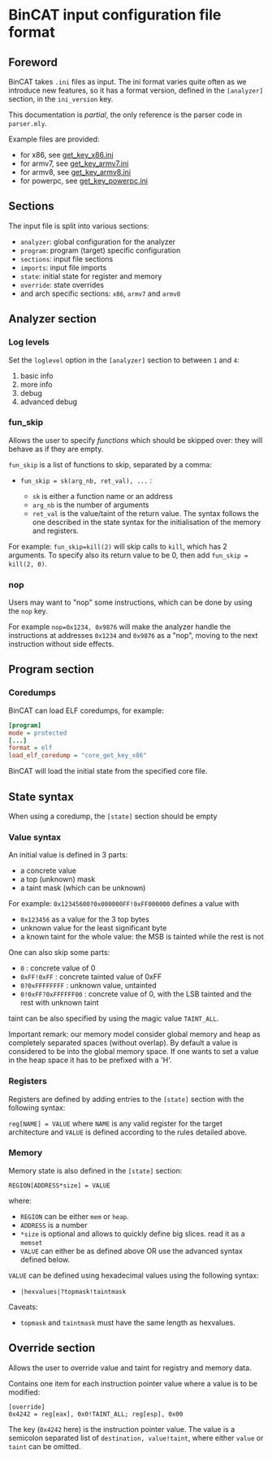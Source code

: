 # BinCAT input configuration file format

## Foreword

BinCAT takes `.ini` files as input. The ini format varies quite often
as we introduce new features, so it has a format version, defined in the
`[analyzer]` section, in the `ini_version` key.

This documentation is *partial*, the only reference is the parser code in
`parser.mly`.

Example files are provided:
* for x86, see [get_key_x86.ini](examples/get_key_x86.ini)
* for armv7, see [get_key_armv7.ini](examples/get_key_armv7.ini)
* for armv8, see [get_key_armv8.ini](examples/get_key_armv8.ini)
* for powerpc, see [get_key_powerpc.ini](examples/get_key_powerpc.ini)

## Sections

The input file is split into various sections:
* `analyzer`: global configuration for the analyzer
* `program`: program (target) specific configuration
* `sections`: input file sections
* `imports`: input file imports
* `state`: initial state for register and memory
* `override`: state overrides
* and arch specific sections: `x86`, `armv7` and `armv8`

## Analyzer section

### Log levels

Set the `loglevel` option in the `[analyzer]` section to between `1` and `4`:
1. basic info
2. more info
3. debug
4. advanced debug

### fun_skip

Allows the user to specify *functions* which should be skipped over:
they will behave as if they are empty.

`fun_skip` is a list of functions to skip, separated by a comma:

* `fun_skip = sk(arg_nb, ret_val), ...` :

  * `sk` is either a function name or an address
  * `arg_nb` is the number of arguments
  * `ret_val` is the value/taint of the return value. The syntax follows the
    one described in the state syntax for the initialisation of the memory and
    registers.

For example: `fun_skip=kill(2)` will skip calls to `kill`, which has 2
arguments. To specify also its return value to be 0, then add `fun_skip =
kill(2, 0)`.

### nop

Users may want to "nop" some instructions, which can be done by using the `nop`
key.

For example `nop=0x1234, 0x9876` will make the analyzer handle the
instructions at addresses `0x1234` and `0x9876` as a "nop", moving to the
next instruction without side effects.

## Program section

### Coredumps

BinCAT can load ELF coredumps, for example:

```ini
[program]
mode = protected
[...]
format = elf
load_elf_coredump = "core_get_key_x86"
```

BinCAT will load the initial state from the specified core file.

## State syntax

When using a coredump, the `[state]` section should be empty

### Value syntax

An initial value is defined in 3 parts:

* a concrete value
* a top (unknown) mask
* a taint mask (which can be unknown)

For example: `0x12345600?0x000000FF!0xFF000000` defines a value with
* `0x123456` as a value for the 3 top bytes
* unknown value for the least significant byte
* a known taint for the whole value: the MSB is tainted while the rest is not

One can also skip some parts:

* `0` : concrete value of 0
* `0xFF!0xFF` : concrete tainted value of 0xFF
* `0?0xFFFFFFFF` : unknown value, untainted
* `0!0xFF?0xFFFFFF00` : concrete value of 0, with the LSB tainted and the rest with unknown taint

taint can be also specified by using the magic value `TAINT_ALL`.

Important remark: our memory model consider global memory and
heap as completely separated spaces (without overlap). By default a
value is considered to be into the global memory space. If one wants
to set a value in the heap space it has to be prefixed with a
'H'.

### Registers

Registers are defined by adding entries to the `[state]` section with the
following syntax:

`reg[NAME] = VALUE` where `NAME` is any valid register for the target
architecture and `VALUE` is defined according to the rules detailed above.

### Memory
Memory state is also defined in the `[state]` section:

`REGION[ADDRESS*size] = VALUE`

where:

* `REGION` can be either `mem` or `heap`.
* `ADDRESS` is a number
* `*size` is optional and allows to quickly define big slices. read it as a `memset`
* `VALUE` can either be as defined above OR use the advanced syntax defined below.

`VALUE` can be defined using hexadecimal values using the following syntax:

* `|hexvalues|?topmask!taintmask`

Caveats:
* `topmask` and `taintmask` must have the same length as hexvalues.

## Override section

Allows the user to override value and taint for registry and memory data.

Contains one item for each instruction pointer value where a value is to be
modified:

```
[override]
0x4242 = reg[eax], 0x0!TAINT_ALL; reg[esp], 0x00
```

The key (`0x4242` here) is the instruction pointer value. The value is a
semicolon separated list of `destination, value!taint`, where either `value` or
`taint` can be omitted.

